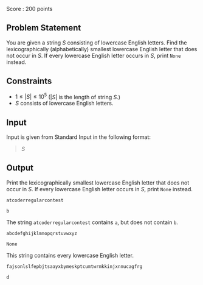 Score : $200$ points

## Problem Statement

You are given a string $S$ consisting of lowercase English letters.
Find the lexicographically (alphabetically) smallest lowercase English letter that does not occur in $S$.
If every lowercase English letter occurs in $S$, print `None` instead.

## Constraints

- $1 \leq |S| \leq 10^5$ ($|S|$ is the length of string $S$.)
- $S$ consists of lowercase English letters.

## Input

Input is given from Standard Input in the following format:

> $S$

## Output

Print the lexicographically smallest lowercase English letter that does not occur in $S$.
If every lowercase English letter occurs in $S$, print `None` instead.

```input1
atcoderregularcontest
```

```output1
b
```

The string `atcoderregularcontest` contains `a`, but does not contain `b`.

```input2
abcdefghijklmnopqrstuvwxyz
```

```output2
None
```

This string contains every lowercase English letter.

```input3
fajsonlslfepbjtsaayxbymeskptcumtwrmkkinjxnnucagfrg
```

```output3
d
```